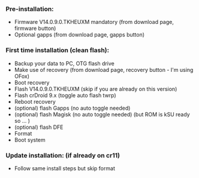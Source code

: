 ### Pre-installation:

* Firmware V14.0.9.0.TKHEUXM mandatory (from download page, firmware button)
* Optional gapps (from download page, gapps button)


### First time installation (clean flash):

* Backup your data to PC, OTG flash drive
* Make use of recovery (from download page, recovery button - I'm using OFox)
* Boot recovery
* Flash V14.0.9.0.TKHEUXM (skip if you are already on this version)
* Flash crDroid 9.x (toggle auto flash twrp)
* Reboot recovery
* (optional) flash Gapps (no auto toggle needed)
* (optional) flash Magisk (no auto toggle needed) (but ROM is kSU ready so ... )
* (optional) flash DFE
* Format
* Boot system


### Update installation: (if already on cr11)

* Follow same install steps but skip format
